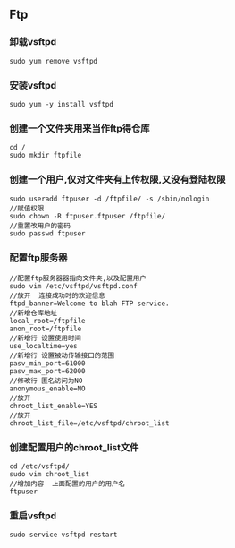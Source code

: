 ## Ftp


### 卸载vsftpd

```
sudo yum remove vsftpd
```

### 安装vsftpd

```
sudo yum -y install vsftpd
```

### 创建一个文件夹用来当作ftp得仓库

```
cd /
sudo mkdir ftpfile
```

### 创建一个用户,仅对文件夹有上传权限,又没有登陆权限

```
sudo useradd ftpuser -d /ftpfile/ -s /sbin/nologin
//赋值权限
sudo chown -R ftpuser.ftpuser /ftpfile/
//重置改用户的密码
sudo passwd ftpuser
```

### 配置ftp服务器

```
//配置ftp服务器器指向文件夹,以及配置用户
sudo vim /etc/vsftpd/vsftpd.conf
//放开  连接成功时的欢迎信息
ftpd_banner=Welcome to blah FTP service.
//新增仓库地址
local_root=/ftpfile
anon_root=/ftpfile
//新增行 设置使用时间
use_localtime=yes
//新增行 设置被动传输接口的范围
pasv_min_port=61000
pasv_max_port=62000
//修改行 匿名访问为NO
anonymous_enable=NO
//放开 
chroot_list_enable=YES
//放开
chroot_list_file=/etc/vsftpd/chroot_list
```

### 创建配置用户的chroot_list文件

```
cd /etc/vsftpd/
sudo vim chroot_list
//增加内容  上面配置的用户的用户名
ftpuser
```

### 重启vsftpd

```
sudo service vsftpd restart
```

